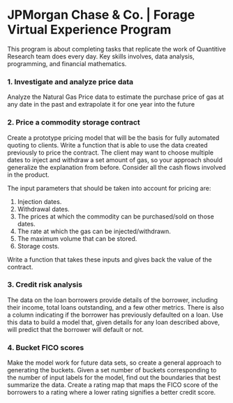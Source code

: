 # JPMorgan Chase & Co. | Forage Virtual Experience Program
This program is about completing tasks that replicate the work of Quantitive Research team does every day. Key skills involves, data analysis, programming, and financial mathematics.
### 1. Investigate and analyze price data
 Analyze the Natural Gas Price data to estimate the purchase price of gas at any date in the past and extrapolate it for one year into the future
### 2. Price a commodity storage contract
Create a prototype pricing model that will be the basis for fully automated quoting to clients.
Write a function that is able to use the data created previously to price the contract. The client may want to choose multiple dates to inject and withdraw a set amount of gas, so your approach should generalize the explanation from before. Consider all the cash flows involved in the product.

The input parameters that should be taken into account for pricing are:

1. Injection dates. 
1. Withdrawal dates.
1. The prices at which the commodity can be purchased/sold on those dates.
1. The rate at which the gas can be injected/withdrawn.
1. The maximum volume that can be stored.
1. Storage costs.

Write a function that takes these inputs and gives back the value of the contract.
### 3. Credit risk analysis
The data on the loan borrowers provide details of the borrower, including their income, total loans outstanding, and a few other metrics. There is also a column indicating if the borrower has previously defaulted on a loan. Use this data to build a model that, given details for any loan described above, will predict that the borrower will default or not.
### 4. Bucket FICO scores
Make the model work for future data sets, so create a general approach to generating the buckets. Given a set number of buckets corresponding to the number of input labels for the model, find out the boundaries that best summarize the data. Create a rating map that maps the FICO score of the borrowers to a rating where a lower rating signifies a better credit score.
